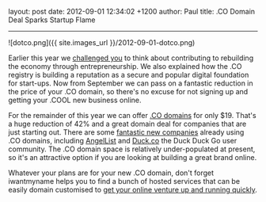 layout: post
date: 2012-09-01 12:34:02 +1200
author: Paul
title: .CO Domain Deal Sparks Startup Flame



---

![dotco.png]({{ site.images_url }}/2012-09-01-dotco.png)

Earlier this year we [challenged you](https://iwantmyname.com/blog/2012/02/co-domain----what-will-you-build.html) to think about contributing to rebuilding the economy through entrepreneurship. We also explained how the .CO registry is building a reputation as a secure and popular digital foundation for start-ups. Now from September we can pass on a fantastic reduction in the price of your .CO domain, so there's no excuse for not signing up and getting your .COOL new business online.

For the remainder of this year we can offer [.CO domains](https://iwantmyname.com/domains/co-colombian-domain-name-registration-for-colombia) for only $19. That's a huge reduction of 42% and a great domain deal for companies that are just starting out. There are some [fantastic new companies](http://www.go.co/case-studies/) already using .CO domains, including [AngelList](https://angel.co/) and [Duck.co](http://duck.co/) the Duck Duck Go user community. The .CO domain space is relatively under-populated at present, so it's an attractive option if you are looking at building a great brand online.

Whatever your plans are for your new .CO domain, don't forget iwantmyname helps you to find a bunch of hosted services that can be easily domain customised to [get your online venture up and running quickly](https://iwantmyname.com/services).
